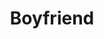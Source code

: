 ---
ee_id_thing: '4406'
site: '1'
type: '2'
inv_num: 2018-018
url: 2018-018-boyfriend
title: Boyfriend
year: '2018'
display_year: '2018'
medium: Inkjet on canvas (x3)
dims: 108 x 36 in
pitch: ''
ps: ''
live_url: ''
related: ''
youtube: ''
related_code: ''
imgs: boyfriend-2018-018-database-dt--A4li.jpg
subheading: ''
download: ''
add_credit: ''
commission: ''
layout: things-i-made
---